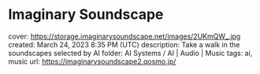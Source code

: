 # Imaginary Soundscape

cover: https://storage.imaginarysoundscape.net/images/2UKmQW_.jpg
created: March 24, 2023 8:35 PM (UTC)
description: Take a walk in the soundscapes selected by AI
folder: AI Systems / AI | Audio | Music
tags: ai, music
url: https://imaginarysoundscape2.qosmo.jp/